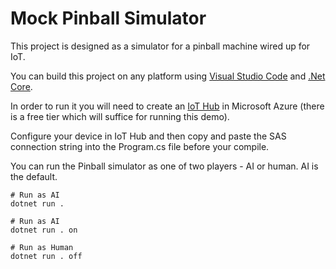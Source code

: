 # Mock Pinball Simulator

This project is designed as a simulator for a pinball machine wired up for IoT.

You can build this project on any platform using [Visual Studio Code](https://code.visualstudio.com/download) and [.Net Core](https://dotnet.microsoft.com/download).

In order to run it you will need to create an [IoT Hub](https://azure.microsoft.com/free/iot/) in Microsoft Azure (there is a free tier which will suffice for running this demo).

Configure your device in IoT Hub and then copy and paste the SAS connection string into the Program.cs file before your compile.

You can run the Pinball simulator as one of two players - AI or human. AI is the default.

```
# Run as AI
dotnet run .

# Run as AI
dotnet run . on

# Run as Human
dotnet run . off
```